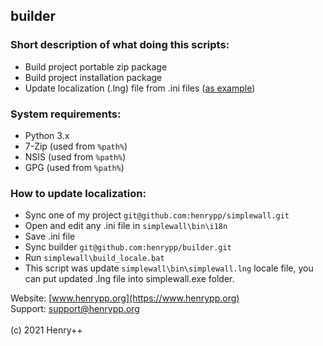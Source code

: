 ## builder

### Short description of what doing this scripts:
- Build project portable zip package
- Build project installation package
- Update localization (.lng) file from .ini files ([as example](https://github.com/henrypp/builder#how-to-update-localization))

### System requirements:
- Python 3.x
- 7-Zip (used from `%path%`)
- NSIS (used from `%path%`)
- GPG (used from `%path%`)

### How to update localization:
- Sync one of my project `git@github.com:henrypp/simplewall.git`
- Open and edit any .ini file in `simplewall\bin\i18n`
- Save .ini file
- Sync builder `git@github.com:henrypp/builder.git`
- Run `simplewall\build_locale.bat`
- This script was update `simplewall\bin\simplewall.lng` locale file, you can put updated .lng file into simplewall.exe folder.

Website: [www.henrypp.org](https://www.henrypp.org)<br />
Support: support@henrypp.org<br />
<br />
(c) 2021 Henry++
